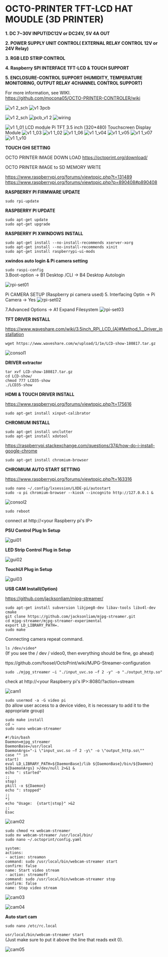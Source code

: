 # OCTO-PRINTER TFT-LCD HAT MOUDLE (3D PRINTER)


**1. DC 7~30V INPUT(DC12V or DC24V, 5V 4A OUT**

**2. POWER SUPPLY UNIT CONTROL( EXTERNAL RELAY CONTROL 12V or 24V Relay)**

**3. RGB LED STRIP CONTROL**

**4. Raspberry SPI INTERFACE TFT-LCD & TOUCH SUPPORT**

**5. ENCLOSURE-CONTROL SUPPORT (HUMIDITY, TEMPERATURE MONITORING, OUTPUT RELAY 4CHANNEL CONTROL SUPPORT)**

For more information, see WIKI.<br>
https://github.com/mocona05/OCTO-PRINTER-CONTROLER/wiki

![v1 2_sch](https://user-images.githubusercontent.com/11598835/47960346-6d872380-e03d-11e8-83e5-9259e4c1e1d6.png)
![v1 3pcb](https://user-images.githubusercontent.com/11598835/47960347-6fe97d80-e03d-11e8-8af7-9671df97007e.png)

![v1 2_sch](https://user-images.githubusercontent.com/11598835/46899833-a0714800-ced3-11e8-9eae-bbafdd31d3e1.png)
![pcb_v1 2](https://user-images.githubusercontent.com/11598835/46899834-a2d3a200-ced3-11e8-92eb-150ee3ae9a74.png)
![wiring](https://user-images.githubusercontent.com/11598835/47257206-ea56c100-d4c5-11e8-9e50-1440a79b2570.png)

![v1 1_01](https://user-images.githubusercontent.com/11598835/46874394-075f1480-ce74-11e8-8775-5a9fb0a5c464.png)
LCD module Pi TFT 3.5 inch (320*480) Touchscreen Display Module
![v1 1_03](https://user-images.githubusercontent.com/11598835/46874435-2198f280-ce74-11e8-87f1-3caa8f3d6df9.png)
![v1 1_02](https://user-images.githubusercontent.com/11598835/46874464-31b0d200-ce74-11e8-94b3-80f0f6aa0f80.png)
![v1 1_06](https://user-images.githubusercontent.com/11598835/46874484-383f4980-ce74-11e8-96f9-7d96574cf30b.png)
![v1 1_v04](https://user-images.githubusercontent.com/11598835/46874488-3a090d00-ce74-11e8-8dbe-bd7b972c1a39.png)
![v1 1_v05](https://user-images.githubusercontent.com/11598835/46874495-3b3a3a00-ce74-11e8-9089-30a53a3ec9b9.png)
![v1 1_v07](https://user-images.githubusercontent.com/11598835/46874502-3d03fd80-ce74-11e8-87f4-e5af33d6ef59.png)
![v1 1_v10](https://user-images.githubusercontent.com/11598835/46874505-3e352a80-ce74-11e8-9f56-d8e30af4f5fd.png)


**TOUCH GHI SETTING**

OCTO PRINTER IMAGE DOWN LOAD
https://octoprint.org/download/

OCTO PRINTER IMAGE to SD MEMORY WRITE

https://www.raspberrypi.org/forums/viewtopic.php?t=131489
https://www.raspberrypi.org/forums/viewtopic.php?p=890408#p890408

**RASPBERRY PI FIRMWARE UPDATE**

`sudo rpi-update`

**RASPBERRY PI UPDATE**

`sudo apt-get update`<br>
`sudo apt-get upgrade`<br>

**RASPBERRY PI XWINDOWS INSTALL**

`sudo apt-get install --no-install-recommends xserver-xorg`<br>
`sudo apt-get install --no-install-recommends xinit`<br>
`sudo apt-get install raspberrypi-ui-mods`<br>

**xwindos auto login & Pi camera setting**

`sudo raspi-config`<br>
3.Boot-option -> B1 Desktop /CLI -> B4 Desktop Autologin

![rpi-set01](https://user-images.githubusercontent.com/11598835/46899945-6f921280-ced5-11e8-8733-9a8a2dda06f3.png)

Pi CAMERA SETUP (Raspberry pi camera used)
5. Interfacing Optin -> Pi Camera -> Yes
![rpi-set02](https://user-images.githubusercontent.com/11598835/47189405-57a80c00-d377-11e8-9879-542c8fbfb29b.png)

7.Advanced Options -> A1 Expand Filesystem
![rpi-set03](https://user-images.githubusercontent.com/11598835/47197200-98b41680-d39f-11e8-8927-1acf6e96e2c9.png)


**TFT DRIVER INSTALL**

https://www.waveshare.com/wiki/3.5inch_RPi_LCD_(A)#Method_1._Driver_installation


`wget https://www.waveshare.com/w/upload/1/1e/LCD-show-180817.tar.gz`<br>

![consol1](https://user-images.githubusercontent.com/11598835/47189407-5971cf80-d377-11e8-8412-d9e97af0ed27.png)

**DRIVER extractor**

`tar xvf LCD-show-180817.tar.gz`<br>
`cd LCD-show/`<br>
`chmod 777 LCD35-show`<br>
`./LCD35-show`<br>


**HDMI & TOUCH DRIVER INSTALL**

https://www.raspberrypi.org/forums/viewtopic.php?t=175616

`sudo apt-get install xinput-calibrator`<br>



**CHROMIUM INSTALL**

`sudo apt-get install unclutter`<br>
`sudo apt-get install xdotool`<br>

https://raspberrypi.stackexchange.com/questions/374/how-do-i-install-google-chrome


`sudo apt-get install chromium-browser`<br>

**CHROMIUM AUTO START SETTING**

https://www.raspberrypi.org/forums/viewtopic.php?t=163316

`sudo nano ~/.config/lxsession/LXDE-pi/autostart`<br>
`sudo -u pi chromium-browser --kiosk --incognito http://127.0.0.1 &`<br>

![consol2](https://user-images.githubusercontent.com/11598835/47189410-5bd42980-d377-11e8-8e6b-21ce026a0bf3.png)


`sudo reboot`


connect at http://<your Raspberry pi's IP>

**PSU Control Plug In Setup**

![gui01](https://user-images.githubusercontent.com/11598835/47196493-c26b3e80-d39b-11e8-9354-e4c18304e3d4.png)

**LED Strip Control Plug in Setup**

![gui02](https://user-images.githubusercontent.com/11598835/47196492-c1d2a800-d39b-11e8-8d63-ec137b7fc0e1.png)

**TouchUI Plug in Setup**

![gui03](https://user-images.githubusercontent.com/11598835/47196491-c1d2a800-d39b-11e8-8739-58778fd0eef6.png)


**USB CAM Install(Option)**

https://github.com/jacksonliam/mjpg-streamer/

`sudo apt-get install subversion libjpeg8-dev libav-tools libv4l-dev cmake`<br>
`git clone https://github.com/jacksonliam/mjpg-streamer.git`<br>
`cd mjpg-streamer/mjpg-streamer-experimental`<br>
`export LD_LIBRARY_PATH=.`<br>
`sudo make`<br>

Connecting camera repeat command.

`ls /dev/video*`<br> 
(If you see the / dev / video0, then everything should be fine, go ahead)

ttps://github.com/foosel/OctoPrint/wiki/MJPG-Streamer-configuration

`sudo ./mjpg_streamer –i "./input_uvc.so –f 2 -y" -o "./output_http.so"`

check at http://<your Raspberry pi's IP>:8080/?action=stream

![cam1](https://user-images.githubusercontent.com/11598835/47196489-c1d2a800-d39b-11e8-94b1-75423855fa21.png)

`sudo usermod -a -G video pi`<br>
(to allow user access to a device video, it is necessary to add it to the appropriate group)

`sudo make install`<br>
`cd ~`<br>
`sudo nano webcam-streamer`<br>

`#!/bin/bash`<br>
`Daemon=mjpg_streamer`<br>
`DaemonBase=/usr/local`<br>
`DaemonArgs="-i \"input_uvc.so –f 2 -y\" -o \"output_http.so\""`<br>
`case "" in`<br>
`start)`<br>
`eval LD_LIBRARY_PATH=${DaemonBase}/lib ${DaemonBase}/bin/${Daemon} ${DaemonArgs} >/dev/null 2>&1 &`<br>
`echo ": started"`<br>
`;;`<br>
`stop)`<br>
`pkill -x ${Daemon}`<br>
`echo ": stopped"`<br>
`;;`<br>
`*)`<br>
`echo "Usage:  {start|stop}" >&2`<br>
`;;`<br>
`Esac`<br>

![cam02](https://user-images.githubusercontent.com/11598835/47197110-0b70c200-d39f-11e8-9a6b-62b13bd3cda5.png)


`sudo chmod +x webcam-streamer`<br>
`sudo mv webcam-streamer /usr/local/bin/`<br>
`sudo nano ~/.octoprint/config.yaml`<br>

`system:`<br>
  `actions:`<br>
  `- action: streamon`<br>
    `command: sudo /usr/local/bin/webcam-streamer start`<br>
    `confirm: false`<br>
    `name: Start video stream`<br>
  `- action: streamoff`<br>
    `command: sudo /usr/local/bin/webcam-streamer stop`<br>
    `confirm: false`<br>
    `name: Stop video stream`<br>

    
![cam03](https://user-images.githubusercontent.com/11598835/47196496-c303d500-d39b-11e8-927a-436d0f93e258.png)

![cam04](https://user-images.githubusercontent.com/11598835/47196495-c26b3e80-d39b-11e8-9491-22dc55dee9ee.png)


**Auto start cam**

`sudo nano /etc/rc.local`<br>

`usr/local/bin/webcam-streamer start`<br>
(Just make sure to put it above the line that reads exit 0).

![cam05](https://user-images.githubusercontent.com/11598835/47196494-c26b3e80-d39b-11e8-9b17-26c75b5c6d32.png)
